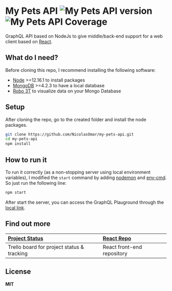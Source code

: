 # My Pets API ![My Pets API version](https://img.shields.io/github/package-json/v/nicolasomar/my-pets-api?color=success&label=%20&style=flat-square) ![My Pets API Coverage](https://img.shields.io/codecov/c/github/nicolasomar/my-pets-api?label=%20&logo=codecov&style=flat-square)
GraphQL API based on NodeJs to give middle/back-end support for a web client based on [React](https://my-pets-prod.netlify.app/).

## What do I need?
Before cloning this repo, I recommend installing the following software:
- [Node](https://nodejs.org/en/download/) >=12.16.1 to install packages
- [MongoDB](https://www.mongodb.com/download-center/community) >=4.2.3 to have a local database
- [Robo 3T](https://robomongo.org/download) to visualize data on your Mongo Database

## Setup
After cloning the repo, go to the created folder and install the node packages.
```sh
git clone https://github.com/NicolasOmar/my-pets-api.git
cd my-pets-api
npm install
```

## How to run it
To run it correctly (as a non-stopping server using local environment variables), I modified the `start` command by adding [nodemon](https://www.npmjs.com/package/nodemon) and [env-cmd](https://www.npmjs.com/package/env-cmd). So just run the following line:
```sh
npm start
```
After start the server, you can access the GraphQL Plauground through the [local link](http://localhost:4000/graphql).

## Find out more
| [Project Status](https://trello.com/b/79XvwOYa/mypets) | [React Repo](https://github.com/NicolasOmar/my-pets) |
| :--- | :--- |
| Trello board for project status & tracking | React front-end repository |

## License
**MIT**